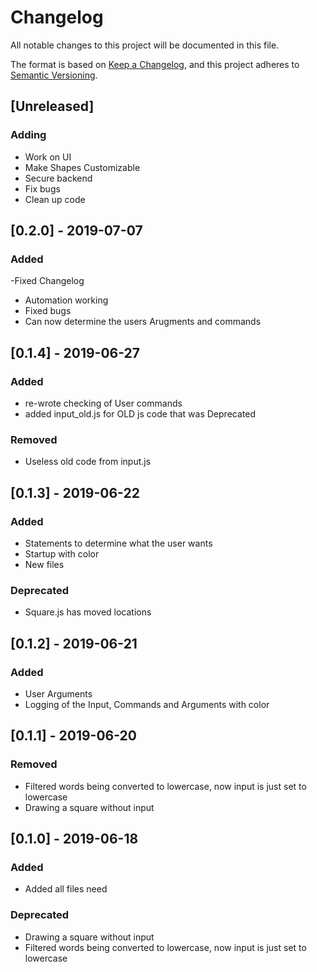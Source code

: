 # Changelog
All notable changes to this project will be documented in this file.

The format is based on [Keep a Changelog](https://keepachangelog.com/en/1.0.0/),
and this project adheres to [Semantic Versioning](https://semver.org/spec/v2.0.0.html).

## [Unreleased]
### Adding
- Work on UI
- Make Shapes Customizable 
- Secure backend
- Fix bugs
- Clean up code

## [0.2.0] - 2019-07-07
### Added
-Fixed Changelog

- Automation working
- Fixed bugs
- Can now determine the users Arugments and commands

## [0.1.4] - 2019-06-27
### Added
- re-wrote checking of User commands
- added input_old.js for OLD js code that was Deprecated

### Removed
- Useless old code from input.js

## [0.1.3] - 2019-06-22
### Added
- Statements to determine what the user wants
- Startup with color
- New files

### Deprecated
- Square.js has moved locations



## [0.1.2] - 2019-06-21
### Added
- User Arguments
- Logging of the Input, Commands and Arguments with color



## [0.1.1] - 2019-06-20
### Removed
- Filtered words being converted to lowercase, now input is just set to lowercase
- Drawing a square without input



## [0.1.0] - 2019-06-18
### Added
- Added all files need

### Deprecated
- Drawing a square without input
- Filtered words being converted to lowercase, now input is just set to lowercase



